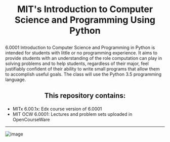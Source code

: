 <h1>
<p align = "center">
MIT's Introduction to Computer Science and Programming Using Python
</p>
</h1>

6.0001 Introduction to Computer Science and Programming in Python is intended for students with little or no programming experience. It aims to provide students with an understanding of the role computation can play in solving problems and to help students, regardless of their major, feel justifiably confident of their ability to write small programs that allow them to accomplish useful goals. The class will use the Python 3.5 programming language.

<h2>
<p align = "center">
This repository contains:
</p>
</h2>

  - MITx 6.00.1x: Edx course version of 6.0001
  - MIT OCW 6.0001: Lectures and problem sets uploaded in OpenCourseWare

----------------------------------------------------------------------------------------------------------------------------------------------------------------------

![image](https://user-images.githubusercontent.com/96816530/196263972-42829464-eb09-4689-ad1a-c8fc0aa9a170.png)
